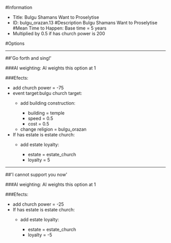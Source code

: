 #Information
 - Title: Bulgu Shamans Want to Proselytise
 - ID: bulgu_orazan.13
#Description
Bulgu Shamans Want to Proselytise
#Mean Time to Happen:
Base time = 5 years
 - Multiplied by 0.5 if has church power is 200

#Options

___
##'Go forth and sing!'

###AI weighting:
AI weights this option at 1


###Efects:<ul><li>add church power = -75</li><li>event target:bulgu church target:</li><ul><li>add building construction:</li><ul><li>building = temple</li><li>speed = 0.5</li><li>cost = 0.5</li></ul><li>change religion = bulgu_orazan</li></ul><li>If has estate is estate church:</li><ul><li>add estate loyalty:</li><ul><li>estate = estate_church</li><li>loyalty = 5</li></ul></ul></ul>

___
##'I cannot support you now'

###AI weighting:
AI weights this option at 1


###Efects:<ul><li>add church power = -25</li><li>If has estate is estate church:</li><ul><li>add estate loyalty:</li><ul><li>estate = estate_church</li><li>loyalty = -5</li></ul></ul></ul>
